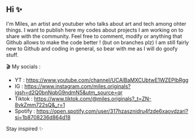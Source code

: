 ## Hi ✨

I'm Miles, an artist and youtuber who talks about art and tech among ohter things.
I want to publish here my codes about projects I am working on to share with the community.
Feel free to comment, modify or anything that Github allows to make the code better ! (but on branches plz)
I am still fairly new to Github and coding in general, so bear with me as I will do goofy stuff.

🎬 My socials :
- YT : https://www.youtube.com/channel/UCAlBaMXCUbtwE1WZEPlbRgg
- IG : https://www.instagram.com/miles.originals?igsh=d2Q0bnNqbG9ndmN5&utm_source=qr
- Tiktok :  https://www.tiktok.com/@miles.originals?_t=ZN-8vkZmm722sQ&_r=1
- Spotify : https://open.spotify.com/user/317hzasznidru4fzde6xaovdzari?si=1b8708236d864d18

Stay inspired ✨
